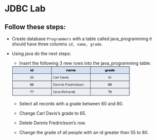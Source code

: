 # JDBC Lab 

## Follow these steps:

* Create database `Programmers` with a table called java_programming it should have three columns `id, name, grade`. 

* Using java do the next steps: 

    * Insert the following 3 new rows into the java_programming table:

    <img src="table.png" width="80%"/>

    * Select all records with a grade between 60 and 80.

    * Change Carl Davis’s grade to 65.

    * Delete Dennis Fredrickson’s row.

    * Change the grade of all people with an id greater than 55 to 80.

